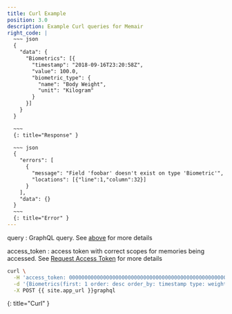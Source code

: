 ```yaml
---
title: Curl Example
position: 3.0
description: Example Curl queries for Memair
right_code: |
  ~~~ json
  {
    "data": {
      "Biometrics": [{
        "timestamp": "2018-09-16T23:20:58Z",
        "value": 100.0,
        "biometric_type": {
          "name": "Body Weight",
          "unit": "Kilogram"
        }
      }]
    }
  }

  ~~~
  {: title="Response" }

  ~~~ json
  {
    "errors": [
      {
        "message": "Field 'foobar' doesn't exist on type 'Biometric'",
        "locations": [{"line":1,"column":32}]
      }
    ],
    "data": {}
  }
  ~~~
  {: title="Error" }
---
```


query
: GraphQL query. See [above](#graphqlgraphiql) for more details

access_token
: access token with correct scopes for memories being accessed. See [Request Access Token](#authenticationrequest_access_token) for more details

~~~ bash
curl \
  -H 'access_token: 0000000000000000000000000000000000000000000000000000000000000000' \
  -d '{Biometrics(first: 1 order: desc order_by: timestamp type: weight) {timestamp value biometric_type {name unit}}}' \
  -X POST {{ site.app_url }}graphql
~~~
{: title="Curl" }

